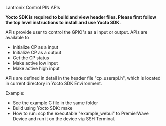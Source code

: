 Lantronix Control PIN APIs

**Yocto SDK is required to build and view header files.  Please first follow the top level instructions to install and use Yocto SDK.**

APIs provide user to control the GPIO's as a input or output.  APIs are available to 
* Initialize CP as a input
* Initialize CP as a output
* Get the CP status
* Make active low input
* Make active high input

APIs are defined in detail in the header file "cp_userapi.h", which is located in current directory in Yocto SDK Environment.

Example:
* See the example C file in the same folder
* Build using Yocto SDK: make
* How to run: scp the executable "example_webui" to PremierWave Device and run it on the device via SSH Terminal.

